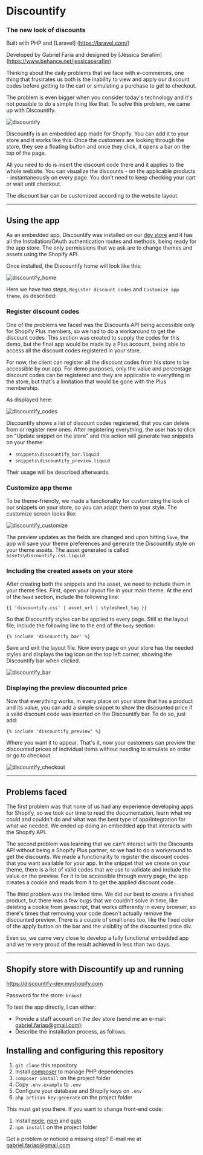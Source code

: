 # Discountify
### The new look of discounts

Built with PHP and [Laravel] (https://laravel.com/)

Developed by Gabriel Faria and designed by [Jéssica Serafim] (https://www.behance.net/jessicaserafim)

Thinking about the daily problems that we face with e-commerces, one thing that frustrates us both is the inability to view and apply our discount codes before getting to the cart or simulating a purchase to get to checkout.

The problem is even bigger when you consider today's technology and it's not possible to do a simple thing like that. To solve this problem, we came up with Discountify.

![discountify](https://github.com/gfariap/discountify/blob/master/public/img/logo.png)

Discountify is an embedded app made for Shopify. You can add it to your store and it works like this:
Once the customers are looking through the store, they see a floating button and once they click, it opens a bar on the top of the page.

All you need to do is insert the discount code there and it applies to the whole website. You can visualize the discounts - on the applicable products - instantaneously on every page. You don’t need to keep checking your cart or wait until checkout. 

The discount bar can be customized according to the website layout.

---

## Using the app

As an embedded app, Discountify was installed on our [dev store](https://discountify-dev.myshopify.com) and it has all the Installation/OAuth authentication routes and methods, being ready for the app store. The only permissions that we ask are to change themes and assets using the Shopify API.

Once installed, the Discountify home will look like this:

![discountify_home](https://drive.google.com/uc?export=download&id=0B6ErOPj5SIMZTzlfTnA5dmdLZ28 "Discountify")

Here we have two steps, `Register discount codes` and `Customize app theme`, as described:

### Register discount codes

One of the problems we faced was the Discounts API being accessible only for Shopify Plus members, so we had to do a workaround to get the discount codes. This section was created to supply the codes for this demo, but the final app would be made by a Plus account, being able to access all the discount codes registered in your store.

For now, the client can register all the discount codes from his store to be accessible by our app. For demo purposes, only the value and percentage discount codes can be registered and they are applicable to everything in the store, but that's a limitation that would be gone with the Plus membership.

As displayed here:

![discountify_codes](https://drive.google.com/uc?export=download&id=0B6ErOPj5SIMZNzRtY2RfVElhdWs "Register discount codes")

Discountify shows a list of discount codes registered, that you can delete from or register new ones. After registering everything, the user has to click on "Update snippet on the store" and this action will generate two snippets on your theme:

* `snippets\discountify_bar.liquid`
* `snippets\discountify_preview.liquid`

Their usage will be described afterwards.

### Customize app theme

To be theme-friendly, we made a functionality for customizing the look of our snippets on your store, so you can adapt them to your style. The customize screen looks like:

![discountify_customize](https://drive.google.com/uc?export=dowload&id=0B6ErOPj5SIMZbFJ6NmdZV0VxTTA "Customize theme")

The preview updates as the fields are changed and upon hitting `Save`, the app will save your theme preferences and generate the Discountify style on your theme assets. The asset generated is called `assets\discountify.css.liquid`

### Including the created assets on your store

After creating both the snippets and the asset, we need to include them in your theme files. First, open your layout file in your main theme. At the end of the `head` section, include the following line:

`{{ 'discountify.css' | asset_url | stylesheet_tag }}`

So that Discountify styles can be applied to every page. Still at the layout file, include the following line to the end of the `body` section:

`{% include 'discountify_bar' %}`

Save and exit the layout file. Now every page on your store has the needed styles and displays the tag icon on the top left corner, showing the Discountify bar when clicked.

![discountify_bar](https://drive.google.com/uc?export=download&id=0B6ErOPj5SIMZNDlqd0NZbk5IT1U "Discountify bar")

### Displaying the preview discounted price

Now that everything works, in every place on your store that has a product and its value, you can add a simple snippet to show the discounted price if a valid discount code was inserted on the Discountify bar. To do so, just add:

`{% include 'discountify_preview' %}`

Where you want it to appear. That's it, now your customers can preview the discounted prices of individual items without needing to simulate an order or go to checkout.

![discountify_checkout](https://drive.google.com/uc?export=download&id=0B6ErOPj5SIMZTHM2U05VY1diczA "Discountify preview")

---

## Problems faced

The first problem was that none of us had any experience developing apps for Shopify, so we took our time to read the documentation, learn what we could and couldn't do and what was the best type of app/integration for what we needed. We ended up doing an embedded app that interacts with the Shopify API.

The second problem was learning that we can't interact with the Discounts API without being a Shopify Plus partner, so we had to do a workaround to get the discounts. We made a functionality to register the discount codes that you want available for your app. In the snippet that we create on your theme, there is a list of valid codes that we use to validate and include the value on the preview. For it to be accessible through every page, the app creates a cookie and reads from it to get the applied discount code.

The third problem was the limited time. We did our best to create a finished product, but there was a few bugs that we couldn't solve in time, like deleting a cookie from javascript, that works differently in every browser, so there's times that removing your code doesn't actually remove the discounted preview. There is a couple of small ones too, like the fixed color of the apply button on the bar and the visibility of the discounted price div.

Even so, we came very close to develop a fully functional embedded app and we're very proud of the result achieved in less than two days.

---

## Shopify store with Discountify up and running

https://discountify-dev.myshopify.com

Password for the store: `braust`

To test the app directly, I can either:
* Provide a staff account on the dev store (send me an e-mail: gabriel.fariap@gmail.com);
* Describe the installation process, as follows.

## Installing and configuring this repository

1. `git clone` this repository
2. Install [composer](https://getcomposer.org/) to manage PHP dependencies
3. `composer install` on the project folder
4. Copy `.env.example` to `.env`
5. Configure your database and Shopify keys on `.env`
6. `php artisan key:generate` on the project folder

This must get you there. If you want to change front-end code:

1. Install [node](https://nodejs.org/en/), [npm](https://www.npmjs.com/) and [gulp](http://gulpjs.com/)
2. `npm install` on the project folder

Got a problem or noticed a missing step? E-mail me at gabriel.fariap@gmail.com
